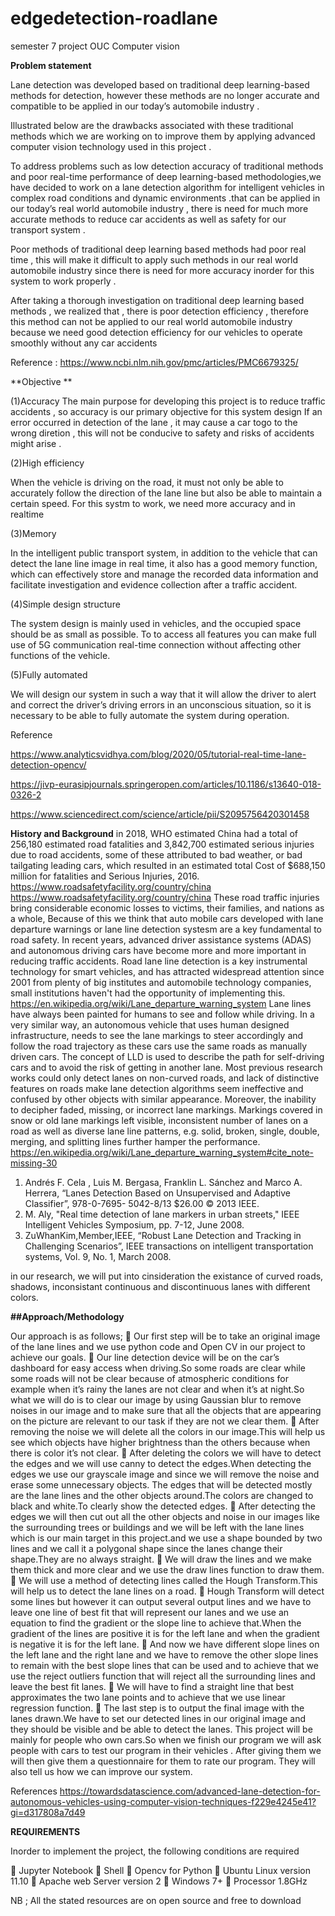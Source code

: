 # edgedetection-roadlane
semester 7 project OUC Computer vision




**Problem statement** 

Lane detection was developed based on traditional deep learning-based methods for  detection, however these methods are no longer accurate and compatible to be applied in our today’s automobile industry .

Illustrated below are the drawbacks associated with these traditional methods which we are working on to improve them by applying advanced computer vision technology used in this project .

To address problems such as low detection accuracy of traditional methods and poor real-time performance of deep learning-based methodologies,we have decided to work on  a lane detection algorithm for intelligent vehicles in complex road conditions and dynamic environments .that can be applied in our today’s real world automobile industry , there is need for much more accurate methods to reduce car accidents as well as safety for our transport system .

Poor methods of traditional deep learning based methods had poor real time , this will make it difficult to apply such methods in our real world automobile industry since there is need for more accuracy inorder for this system to work properly .

After taking a thorough investigation on traditional deep learning based methods , we realized that , there is poor detection efficiency , therefore this method can not be applied to our real world automobile industry because we need good detection efficiency for our vehicles to operate smoothly without any car accidents 

Reference :        https://www.ncbi.nlm.nih.gov/pmc/articles/PMC6679325/ 



**Objective **


(1)Accuracy
 The main purpose for developing this project is to reduce traffic accidents , so accuracy is our primary objective for this system design 
If an error occurred in detection of the lane , it may cause a car togo to the wrong diretion , this will not be conducive to safety and risks of accidents might arise .

(2)High efficiency

When the vehicle is driving on the road, it must not only be able to accurately follow the direction of the lane line but also be able to maintain a certain speed. 
For this systm to work, we need more accuracy and in realtime 


(3)Memory

In the intelligent public transport system, in addition to the vehicle that can detect the lane line image in real time, it also has a good memory function, which can effectively store and manage the recorded data information and facilitate investigation and evidence collection after a traffic accident.

(4)Simple design structure


The system design is mainly used in vehicles, and the occupied space should be as small as possible. To to access all features you can make full use of 5G communication real-time connection without affecting other functions of the vehicle.



(5)Fully automated

We will design our system in such a way that it will allow the driver to alert and correct the driver’s driving errors in an unconscious situation, so it is necessary to be able to fully automate the system during operation.


Reference 

https://www.analyticsvidhya.com/blog/2020/05/tutorial-real-time-lane-detection-opencv/

https://jivp-eurasipjournals.springeropen.com/articles/10.1186/s13640-018-0326-2

https://www.sciencedirect.com/science/article/pii/S2095756420301458




**History and Background**
in 2018, WHO estimated China had a total of 256,180 estimated road fatalities and 3,842,700 estimated serious injuries due to road accidents, some of these attributed to bad weather, or bad tailgating leading cars, which resulted in an estimated total Cost of $688,150 million for fatalities and Serious Injuries, 2016. https://www.roadsafetyfacility.org/country/china	https://www.roadsafetyfacility.org/country/china
These road traffic injuries bring considerable economic losses to victims, their families, and nations as a whole, Because of this we think that auto mobile cars developed with lane departure warnings or lane line detection systesm are a key fundamental to road safety.
In recent years, advanced driver assistance systems (ADAS) and autonomous driving cars have become more and more important in reducing traffic accidents.
Road lane line detection is a key instrumental technology for smart vehicles, and has attracted widespread attention since 2001 from plenty of big institutes and automobile technology companies, small institutions haven't had the opportunity of implementing this.
https://en.wikipedia.org/wiki/Lane_departure_warning_system 
Lane lines have always been painted for humans to see and follow while driving. In a very similar way, an autonomous vehicle that uses human designed infrastructure, needs to see the lane markings to steer accordingly and follow the road trajectory as these cars use the same roads as manually driven cars. The concept of LLD is used to describe the path for self-driving cars and to avoid the risk of getting in another lane.
Most previous research works could only detect lanes on non-curved roads, and lack of distinctive features on roads make lane detection algorithms seem ineffective and confused by other objects with similar appearance. Moreover, the inability to decipher faded, missing, or incorrect lane markings. Markings covered in snow or old lane markings left visible, inconsistent number of lanes on a road as well as diverse lane line patterns, e.g. solid, broken, single, double, merging, and splitting lines further hamper the performance.
https://en.wikipedia.org/wiki/Lane_departure_warning_system#cite_note-missing-30
1. Andrés F. Cela , Luis M. Bergasa, Franklin L. Sánchez and Marco A. Herrera, “Lanes Detection Based on Unsupervised and Adaptive Classifier”, 978-0-7695-
  5042-8/13 $26.00 © 2013 IEEE.
2. M. Aly, "Real time detection of lane markers in urban streets," IEEE Intelligent Vehicles Symposium, pp. 7-12, June 2008.
3. ZuWhanKim,Member,IEEE, “Robust Lane Detection and Tracking in Challenging Scenarios”, IEEE transactions on intelligent transportation systems, Vol. 9, No.
  1, March 2008.

in our research, we will put into cinsideration the existance of curved roads, shadows, inconsistant continuous and discontinuous lanes with different colors.



**##Approach/Methodology**

Our approach is as follows;
	Our first step will be to take an original image of the lane lines and we use python code and Open CV in our project to achieve our goals.
	Our line detection device will be on the car’s dashboard for easy access when driving.So some roads are clear while some roads will not be clear because of atmospheric conditions for example when it’s rainy the lanes are not clear and when it’s at night.So what we will do is to clear our image by using Gaussian blur to remove noises in our image and to make sure that all the objects that are appearing on the picture are relevant to our task if they are not we clear them.
	After removing the noise we will delete all the colors in our image.This will help us see which objects have higher brightness than the others because when there is color it’s not clear.
	After deleting the colors we will have to detect the edges and we will use canny to detect the edges.When detecting the edges we use our grayscale image and since we  will remove the noise and erase some unnecessary objects. The edges that will be detected mostly are the lane lines and the other objects around.The colors are changed to black and white.To clearly show the detected edges.
	After detecting the edges we will then cut out all the other objects and noise in our images like the surrounding trees or buildings and we will be left with the lane lines which is our main target in this project.and we use a shape bounded by two lines and we call it a polygonal shape since the lanes change their shape.They are no always straight.
	We will draw the lines and we make them thick and more clear and we use the draw lines function to draw them.
	We will use a method of detecting lines called the Hough Transform.This will help us to detect the lane lines on a road.
	Hough Transform will detect some lines but however it can output several output lines and we have to leave one line of best fit that will represent our lanes and we use an equation to find the gradient or the slope line to achieve that.When the gradient of the lines are positive it is for the left lane and when the gradient is negative it is for the left lane.
	And now we have different slope lines on the left lane and the right lane and we have to remove the other slope lines to remain with the best slope lines that can be used and to achieve that we use the reject outliers function that will reject all the surrounding lines and leave the best fit lanes.
	We will have to find a straight line that best approximates the two lane points and to achieve that we use linear regression function.
	The last step is to output the final image with the lanes drawn.We have to set our detected lines in our original image and they should be visible and be able to detect the lanes.
This project will be mainly for people who own cars.So when we finish our program we will ask people with cars to test our program in their vehicles . After giving them we will then give them a questionnaire for them to rate our program. They will also tell us how we can improve our system.

References
https://towardsdatascience.com/advanced-lane-detection-for-autonomous-vehicles-using-computer-vision-techniques-f229e4245e41?gi=d317808a7d49


**REQUIREMENTS**

Inorder to implement the project, the following conditions are required 

	Jupyter Notebook
	Shell
	Opencv for Python 
	Ubuntu Linux version 11.10
	Apache web Server version 2
	Windows 7+ 
	Processor 1.8GHz 

NB ; All the stated resources are on open source and free to download


